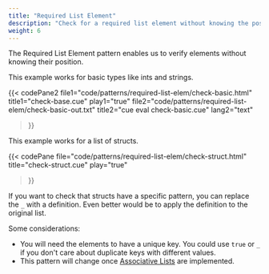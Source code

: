 ```yaml
---
title: "Required List Element"
description: "Check for a required list element without knowing the position."
weight: 6
---
```


The Required List Element pattern enables
us to verify elements without knowing their position.

This example works for basic types like ints and strings.

{{< codePane2
  file1="code/patterns/required-list-elem/check-basic.html" title1="check-base.cue" play1="true"
  file2="code/patterns/required-list-elem/check-basic-out.txt" title2="cue eval check-basic.cue" lang2="text"
>}}

This example works for a list of structs.


{{< codePane
  file="code/patterns/required-list-elem/check-struct.html" title="check-struct.cue" play="true"
>}}

If you want to check that structs have a specific pattern, you can replace the `_` with a definition.
Even better would be to apply the definition to the original list.

Some considerations:

- You will need the elements to have a unique key.
	You could use `true` or `_` if you don't care about duplicate keys with different values.
- This pattern will change once [Associative Lists](/cueology/futurology/associative-lists/) are implemented.
